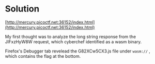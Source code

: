 # Solution

[http://mercury.picoctf.net:36152/index.html](http://mercury.picoctf.net:36152/index.html)

My first thought was to analyze the long string response from the JIFxzHyW8W
request, which cyberchef identified as a wasm binary.

Firefox's Debugger tab revelead the G82XCw5CX3.js file under `wasm://` , which contains the flag at the bottom.
